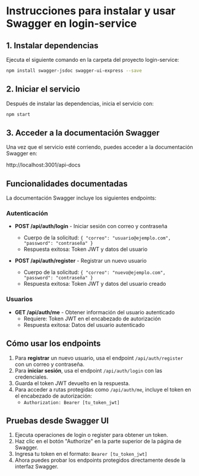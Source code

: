 # Instrucciones para instalar y usar Swagger en login-service

## 1. Instalar dependencias

Ejecuta el siguiente comando en la carpeta del proyecto login-service:

```bash
npm install swagger-jsdoc swagger-ui-express --save
```

## 2. Iniciar el servicio

Después de instalar las dependencias, inicia el servicio con:

```bash
npm start
```

## 3. Acceder a la documentación Swagger

Una vez que el servicio esté corriendo, puedes acceder a la documentación Swagger en:

http://localhost:3001/api-docs

## Funcionalidades documentadas

La documentación Swagger incluye los siguientes endpoints:

### Autenticación

- **POST /api/auth/login** - Iniciar sesión con correo y contraseña
  - Cuerpo de la solicitud: `{ "correo": "usuario@ejemplo.com", "password": "contraseña" }`
  - Respuesta exitosa: Token JWT y datos del usuario

- **POST /api/auth/register** - Registrar un nuevo usuario
  - Cuerpo de la solicitud: `{ "correo": "nuevo@ejemplo.com", "password": "contraseña" }`
  - Respuesta exitosa: Token JWT y datos del usuario creado

### Usuarios

- **GET /api/auth/me** - Obtener información del usuario autenticado
  - Requiere: Token JWT en el encabezado de autorización
  - Respuesta exitosa: Datos del usuario autenticado

## Cómo usar los endpoints

1. Para **registrar** un nuevo usuario, usa el endpoint `/api/auth/register` con un correo y contraseña.
2. Para **iniciar sesión**, usa el endpoint `/api/auth/login` con las credenciales.
3. Guarda el token JWT devuelto en la respuesta.
4. Para acceder a rutas protegidas como `/api/auth/me`, incluye el token en el encabezado de autorización:
   - `Authorization: Bearer [tu_token_jwt]`

## Pruebas desde Swagger UI

1. Ejecuta operaciones de login o register para obtener un token.
2. Haz clic en el botón "Authorize" en la parte superior de la página de Swagger.
3. Ingresa tu token en el formato: `Bearer [tu_token_jwt]`
4. Ahora puedes probar los endpoints protegidos directamente desde la interfaz Swagger.
